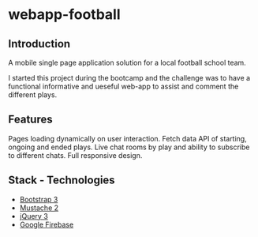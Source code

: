 # webapp-football

## Introduction
A mobile single page application solution for a local football school team. 

I started this project during the bootcamp and the challenge was to have a functional informative and ueseful web-app to assist and comment the different plays.

## Features
Pages loading dynamically on user interaction.
Fetch data API of starting, ongoing and ended plays.
Live chat rooms by play and ability to subscribe to different chats.
Full responsive design.

## Stack - Technologies
* [Bootstrap 3](https://getbootstrap.com/docs/3.3/)
* [Mustache 2](https://github.com/mustache/mustache.github.com)
* [jQuery 3](https://jquery.com/)
* [Google Firebase](https://firebase.google.com/)
